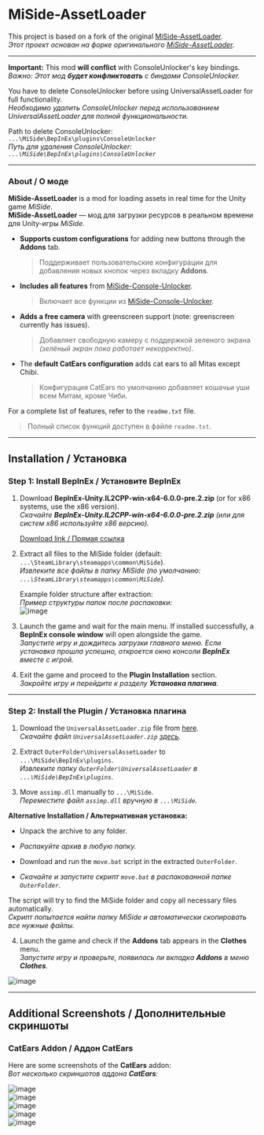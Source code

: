 
# MiSide-AssetLoader  

This project is based on a fork of the original [MiSide-AssetLoader](https://github.com/CORRUPTOR2037/MiSide-AssetLoader).  
*Этот проект основан на форке оригинального [MiSide-AssetLoader](https://github.com/CORRUPTOR2037/MiSide-AssetLoader).*  

---

**Important:** This mod **will conflict** with ConsoleUnlocker's key bindings.  
*Важно: Этот мод **будет конфликтовать** с биндами ConsoleUnlocker.*  

You have to delete ConsoleUnlocker before using UniversalAssetLoader for full functionality.  
*Необходимо удалить ConsoleUnlocker перед использованием UniversalAssetLoader для полной функциональности.*  

Path to delete ConsoleUnlocker:  
`...\MiSide\BepInEx\plugins\ConsoleUnlocker`  
*Путь для удаления ConsoleUnlocker:  
`...\MiSide\BepInEx\plugins\ConsoleUnlocker`*  

---

### About / О моде

**MiSide-AssetLoader** is a mod for loading assets in real time for the Unity game *MiSide*.  
**MiSide-AssetLoader** — мод для загрузки ресурсов в реальном времени для Unity-игры *MiSide*.

- **Supports custom configurations** for adding new buttons through the **Addons** tab.  
  > Поддерживает пользовательские конфигурации для добавления новых кнопок через вкладку **Addons**.

- **Includes all features** from [MiSide-Console-Unlocker](https://github.com/Rist8/MiSide-Console-Unlocker).  
  > Включает все функции из [MiSide-Console-Unlocker](https://github.com/Rist8/MiSide-Console-Unlocker).

- **Adds a free camera** with greenscreen support (note: greenscreen currently has issues).  
  > Добавляет свободную камеру с поддержкой зеленого экрана *(зелёный экран пока работает некорректно)*.

- The **default CatEars configuration** adds cat ears to all Mitas except Chibi.  
  > Конфигурация CatEars по умолчанию добавляет кошачьи уши всем Митам, кроме Чиби.

For a complete list of features, refer to the `readme.txt` file.  
> Полный список функций доступен в файле `readme.txt`.
---

## Installation / Установка  

### Step 1: Install BepInEx / Установите BepInEx  

1. Download **BepInEx-Unity.IL2CPP-win-x64-6.0.0-pre.2.zip** (or for x86 systems, use the x86 version).  
   *Скачайте **BepInEx-Unity.IL2CPP-win-x64-6.0.0-pre.2.zip** (или для систем x86 используйте x86 версию).*  

   [Download link / Прямая ссылка](https://github.com/BepInEx/BepInEx/releases/download/v6.0.0-pre.2/BepInEx-Unity.IL2CPP-win-x64-6.0.0-pre.2.zip)  

2. Extract all files to the MiSide folder (default: `...\SteamLibrary\steamapps\common\MiSide`).  
   *Извлеките все файлы в папку MiSide (по умолчанию: `...\SteamLibrary\steamapps\common\MiSide`).*  

   Example folder structure after extraction:  
   *Пример структуры папок после распаковки:*  
   ![image](https://github.com/user-attachments/assets/bc7d35bf-3b98-499f-8122-410911d545f2)  

3. Launch the game and wait for the main menu. If installed successfully, a **BepInEx console window** will open alongside the game.  
   *Запустите игру и дождитесь загрузки главного меню. Если установка прошла успешно, откроется окно консоли **BepInEx** вместе с игрой.*  

4. Exit the game and proceed to the **Plugin Installation** section.  
   *Закройте игру и перейдите к разделу **Установка плагина**.*  

---

### Step 2: Install the Plugin / Установка плагина  

1. Download the `UniversalAssetLoader.zip` file from [here](https://github.com/Rist8/MiSide-UniversalAssetLoader/releases/tag/Release-0.9.0).  
   *Скачайте файл `UniversalAssetLoader.zip` [здесь](https://github.com/Rist8/MiSide-UniversalAssetLoader/releases/tag/Release-0.9.0).*  

2. Extract `OuterFolder\UniversalAssetLoader` to `...\MiSide\BepInEx\plugins`.  
   *Извлеките папку `OuterFolder\UniversalAssetLoader` в `...\MiSide\BepInEx\plugins`.*  

3. Move `assimp.dll` manually to `...\MiSide`.  
   *Переместите файл `assimp.dll` вручную в `...\MiSide`.*  

**Alternative Installation / Альтернативная установка:**  
   - Unpack the archive to any folder.  
   - *Распакуйте архив в любую папку.*  

   - Download and run the `move.bat` script in the extracted `OuterFolder`.  
   - *Скачайте и запустите скрипт `move.bat` в распакованной папке `OuterFolder`.*  

   The script will try to find the MiSide folder and copy all necessary files automatically.  
   *Скрипт попытается найти папку MiSide и автоматически скопировать все нужные файлы.*  

4. Launch the game and check if the **Addons** tab appears in the **Clothes** menu.  
   *Запустите игру и проверьте, появилась ли вкладка **Addons** в меню **Clothes**.*  

![image](https://github.com/user-attachments/assets/b380ff52-5c7d-4ebe-9b85-52eda35ce9fb)  

---

## Additional Screenshots / Дополнительные скриншоты  

### CatEars Addon / Аддон CatEars  
Here are some screenshots of the **CatEars** addon:  
*Вот несколько скриншотов аддона **CatEars**:*  

![image](https://github.com/user-attachments/assets/76c8d3f0-7bbc-484f-bddb-03db69215b1f)  
![image](https://github.com/user-attachments/assets/e6325bbf-fb06-4757-9384-e07ab47d5212)  
![image](https://github.com/user-attachments/assets/f13dd339-d0a9-4ebc-80aa-c2d0dd12bfd9)  
![image](https://github.com/user-attachments/assets/255db69d-2528-4968-8c9d-551ffab0b17e)  
![image](https://github.com/user-attachments/assets/3478a7ba-e0db-4d9d-ab4d-1ad3c49b2192)  
